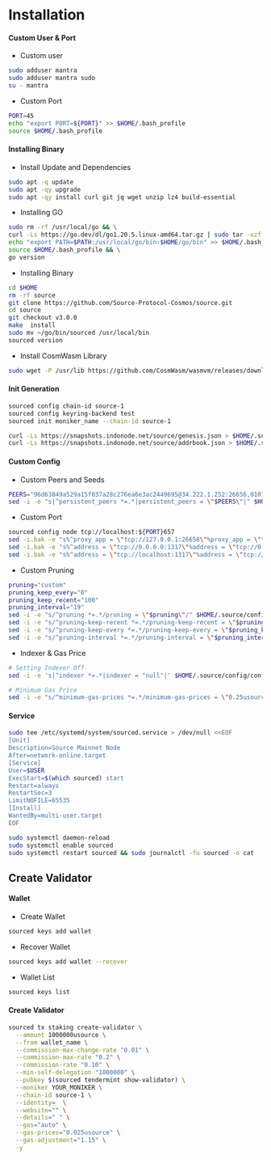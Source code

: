 # Installation


<!-- tabs:start -->
#### **Custom User & Port**
- Custom user</span>

```bash
sudo adduser mantra
sudo adduser mantra sudo
su - mantra
```

- Custom Port </span>

```bash
PORT=45
echo "export PORT=${PORT}" >> $HOME/.bash_profile
source $HOME/.bash_profile
```

#### **Installing Binary**
- Install Update and Dependencies
```bash
sudo apt -q update
sudo apt -qy upgrade
sudo apt -qy install curl git jq wget unzip lz4 build-essential
```

- Installing GO
```bash
sudo rm -rf /usr/local/go && \
curl -Ls https://go.dev/dl/go1.20.5.linux-amd64.tar.gz | sudo tar -xzf - -C /usr/local && \
echo "export PATH=$PATH:/usr/local/go/bin:$HOME/go/bin" >> $HOME/.bash_profile && \
source $HOME/.bash_profile && \
go version
```

- Installing Binary
```bash
cd $HOME
rm -rf source
git clone https://github.com/Source-Protocol-Cosmos/source.git
cd source
git checkout v3.0.0
make  install
sudo mv ~/go/bin/sourced /usr/local/bin
sourced version
```

- Install CosmWasm Library
```bash
sudo wget -P /usr/lib https://github.com/CosmWasm/wasmvm/releases/download/v1.3.0/libwasmvm.x86_64.so
```

#### **Init Generation**

```bash
sourced config chain-id source-1
sourced config keyring-backend test
sourced init moniker_name --chain-id source-1
```
```bash
curl -Ls https://snapshots.indonode.net/source/genesis.json > $HOME/.source/config/genesis.json
curl -Ls https://snapshots.indonode.net/source/addrbook.json > $HOME/.source/config/addrbook.json
```

#### **Custom Config**
- Custom Peers and Seeds
```bash
PEERS="96d63849a529a15f037a28c276ea6e3ac2449695@34.222.1.252:26656,0107ac60e43f3b3d395fea706cb54877a3241d21@35.87.85.162:26656"
sed -i -e "s|^persistent_peers *=.*|persistent_peers = \"$PEERS\"|" $HOME/.source/config/config.toml
```
- Custom Port
```bash
sourced config node tcp://localhost:${PORT}657
sed -i.bak -e "s%^proxy_app = \"tcp://127.0.0.1:26658\"%proxy_app = \"tcp://127.0.0.1:${PORT}658\"%; s%^laddr = \"tcp://127.0.0.1:26657\"%laddr = \"tcp://127.0.0.1:${PORT}657\"%; s%^pprof_laddr = \"localhost:6060\"%pprof_laddr = \"localhost:${PORT}060\"%; s%^laddr = \"tcp://0.0.0.0:26656\"%laddr = \"tcp://0.0.0.0:${PORT}656\"%; s%^prometheus_listen_addr = \":26660\"%prometheus_listen_addr = \":${PORT}660\"%" $HOME/.source/config/config.toml
sed -i.bak -e "s%^address = \"tcp://0.0.0.0:1317\"%address = \"tcp://0.0.0.0:${PORT}317\"%; s%^address = \":8080\"%address = \":${PORT}080\"%; s%^address = \"0.0.0.0:9090\"%address = \"0.0.0.0:${PORT}090\"%; s%^address = \"0.0.0.0:9091\"%address = \"0.0.0.0:${PORT}091\"%" $HOME/.source/config/app.toml
sed -i.bak -e "s%^address = \"tcp://localhost:1317\"%address = \"tcp://localhost:${PORT}317\"%; s%^address = \":8080\"%address = \":${PORT}080\"%; s%^address = \"localhost:9090\"%address = \"localhost:${PORT}090\"%; s%^address = \"localhost:9091\"%address = \"localhost:${PORT}091\"%" $HOME/.source/config/app.toml
```
- Custom Pruning
```bash
pruning="custom"
pruning_keep_every="0"
pruning_keep_recent="100"
pruning_interval="19"
sed -i -e "s/^pruning *=.*/pruning = \"$pruning\"/" $HOME/.source/config/app.toml
sed -i -e "s/^pruning-keep-recent *=.*/pruning-keep-recent = \"$pruning_keep_recent\"/" $HOME/.source/config/app.toml
sed -i -e "s/^pruning-keep-every *=.*/pruning-keep-every = \"$pruning_keep_every\"/" $HOME/.source/config/app.toml
sed -i -e "s/^pruning-interval *=.*/pruning-interval = \"$pruning_interval\"/" $HOME/.source/config/app.toml
```

- Indexer & Gas Price
```bash
# Setting Indexer Off
sed -i -e 's|^indexer *=.*|indexer = "null"|' $HOME/.source/config/config.toml
```
```bash
# Minimum Gas Price
sed -i -e "s/^minimum-gas-prices *=.*/minimum-gas-prices = \"0.25usource\"/" $HOME/.source/config/app.toml
```
#### **Service**
```bash
sudo tee /etc/systemd/system/sourced.service > /dev/null <<EOF
[Unit]
Description=Source Mainnet Node
After=network-online.target
[Service]
User=$USER
ExecStart=$(which sourced) start
Restart=always
RestartSec=3
LimitNOFILE=65535
[Install]
WantedBy=multi-user.target
EOF
```
```bash
sudo systemctl daemon-reload
sudo systemctl enable sourced
sudo systemctl restart sourced && sudo journalctl -fu sourced -o cat
```

<!-- tabs:end -->



## Create Validator

<!-- tabs:start -->

#### **Wallet**
- Create Wallet
```bash
sourced keys add wallet
```

- Recover Wallet
```bash
sourced keys add wallet --recover
```

- Wallet List
```bash
sourced keys list
```

#### **Create Validator**

```bash
sourced tx staking create-validator \
  --amount 1000000usource \
  --from wallet_name \
  --commission-max-change-rate "0.01" \
  --commission-max-rate "0.2" \
  --commission-rate "0.10" \
  --min-self-delegation "1000000" \
  --pubkey $(sourced tendermint show-validator) \
  --moniker YOUR_MONIKER \
  --chain-id source-1 \
  --identity=  \
  --website="" \
  --details=" " \
  --gas="auto" \
  --gas-prices="0.025usource" \
  --gas-adjustment="1.15" \
  -y
```

<!-- tabs:end -->

